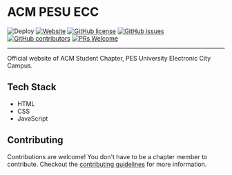# ACM PESU ECC
![Deploy](https://github.com/acmpesuecc/acmpesuecc.github.io/workflows/Deploy%20to%20ACM%20Server/badge.svg)
[![Website](https://img.shields.io/website.svg?down_color=red&down_message=down&up_color=green&up_message=up&url=https%3A%2F%2Fpesuecc.acm.org)](https://pesuecc.acm.org/)
[![GitHub license](https://img.shields.io/github/license/acmpesuecc/acmpesuecc.github.io)](https://img.shields.io/github/license/acmpesuecc/acmpesuecc.github.io/blob/master/LICENSE)
[![GitHub issues](https://img.shields.io/github/issues/acmpesuecc/acmpesuecc.github.io)](https://gitHub.com/acmpesuecc/acmpesuecc.github.io/issues/)
[![GitHub contributors](https://img.shields.io/github/contributors/acmpesuecc/acmpesuecc.github.io)](https://GitHub.com/acmpesuecc/acmpesuecc.github.io/graphs/contributors/)
[![PRs Welcome](https://img.shields.io/badge/PRs-welcome-brightgreen.svg?style=flat-square)](http://makeapullrequest.com)

---

Official website of ACM Student Chapter, PES University Electronic City Campus.

## Tech Stack
- HTML
- CSS
- JavaScript

## Contributing
Contributions are welcome! You don't have to be a chapter member to contribute. Checkout the [contributing guidelines](CONTRIBUTING.md) for more information.
